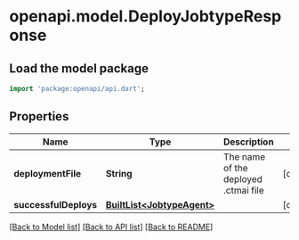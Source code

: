 # openapi.model.DeployJobtypeResponse

## Load the model package
```dart
import 'package:openapi/api.dart';
```

## Properties
Name | Type | Description | Notes
------------ | ------------- | ------------- | -------------
**deploymentFile** | **String** | The name of the deployed .ctmai file | [optional] 
**successfulDeploys** | [**BuiltList&lt;JobtypeAgent&gt;**](JobtypeAgent.md) |  | [optional] 

[[Back to Model list]](../README.md#documentation-for-models) [[Back to API list]](../README.md#documentation-for-api-endpoints) [[Back to README]](../README.md)


